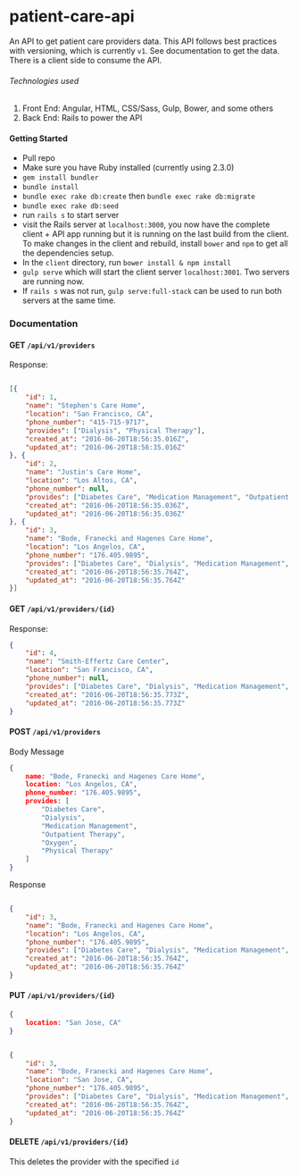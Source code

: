 # patient-care-api

An API to get patient care providers data. This API follows best practices with versioning, which is currently `v1`. See documentation to get the data. There is a client side to consume the API.

###### Technologies used
1. Front End: Angular, HTML, CSS/Sass, Gulp, Bower, and some others
2. Back End: Rails to power the API

#### Getting Started

* Pull repo
* Make sure you have Ruby installed (currently using 2.3.0)
* `gem install bundler`
* `bundle install`
* `bundle exec rake db:create` then `bundle exec rake db:migrate`
* `bundle exec rake db:seed`
* run `rails s` to start server
* visit the Rails server at `localhost:3000`, you now have the complete client + API app running but it is running on the last build from the client. To make changes in the client and rebuild, install `bower` and `npm` to get all the dependencies setup.
* In the `client` directory, run `bower install & npm install`
* `gulp serve` which will start the client server `localhost:3001`. Two servers are running now.
* If `rails s` was not run, `gulp serve:full-stack` can be used to run both servers at the same time.

### Documentation
#### GET `/api/v1/providers`

Response:
```json

[{
    "id": 1,
    "name": "Stephen's Care Home",
    "location": "San Francisco, CA",
    "phone_number": "415-715-9717",
    "provides": ["Dialysis", "Physical Therapy"],
    "created_at": "2016-06-20T18:56:35.016Z",
    "updated_at": "2016-06-20T18:56:35.016Z"
}, {
    "id": 2,
    "name": "Justin's Care Home",
    "location": "Los Altos, CA",
    "phone_number": null,
    "provides": ["Diabetes Care", "Medication Management", "Outpatient Therapy"],
    "created_at": "2016-06-20T18:56:35.036Z",
    "updated_at": "2016-06-20T18:56:35.036Z"
}, {
    "id": 3,
    "name": "Bode, Franecki and Hagenes Care Home",
    "location": "Los Angelos, CA",
    "phone_number": "176.405.9895",
    "provides": ["Diabetes Care", "Dialysis", "Medication Management", "Outpatient Therapy", "Oxygen", "Physical Therapy"],
    "created_at": "2016-06-20T18:56:35.764Z",
    "updated_at": "2016-06-20T18:56:35.764Z"
}]
```

#### GET `/api/v1/providers/{id}`

Response:
```json
{
    "id": 4,
    "name": "Smith-Effertz Care Center",
    "location": "San Francisco, CA",
    "phone_number": null,
    "provides": ["Diabetes Care", "Dialysis", "Medication Management", "Outpatient Therapy", "Oxygen", "Physical Therapy", "Speech Therapy", "Wound Care"],
    "created_at": "2016-06-20T18:56:35.773Z",
    "updated_at": "2016-06-20T18:56:35.773Z"
}
```

#### POST `/api/v1/providers`

Body Message

```json
{
    name: "Bode, Franecki and Hagenes Care Home",
    location: "Los Angelos, CA",
    phone_number: "176.405.9895",
    provides: [
        "Diabetes Care",
        "Dialysis",
        "Medication Management",
        "Outpatient Therapy",
        "Oxygen",
        "Physical Therapy"
    ]
}
```

Response

```json

{
    "id": 3,
    "name": "Bode, Franecki and Hagenes Care Home",
    "location": "Los Angelos, CA",
    "phone_number": "176.405.9895",
    "provides": ["Diabetes Care", "Dialysis", "Medication Management", "Outpatient Therapy", "Oxygen", "Physical Therapy"],
    "created_at": "2016-06-20T18:56:35.764Z",
    "updated_at": "2016-06-20T18:56:35.764Z"
}
```

#### PUT `/api/v1/providers/{id}`

```json
{
    location: "San Jose, CA"
}
```

```json

{
    "id": 3,
    "name": "Bode, Franecki and Hagenes Care Home",
    "location": "San Jose, CA",
    "phone_number": "176.405.9895",
    "provides": ["Diabetes Care", "Dialysis", "Medication Management", "Outpatient Therapy", "Oxygen", "Physical Therapy"],
    "created_at": "2016-06-20T18:56:35.764Z",
    "updated_at": "2016-06-20T18:56:35.764Z"
}
```

#### DELETE `/api/v1/providers/{id}`
This deletes the provider with the specified `id`
